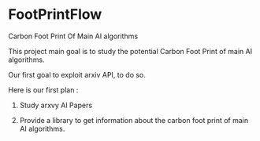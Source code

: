 # FootPrintFlow
Carbon Foot  Print Of Main AI algorithms

This project main goal is to study the potential Carbon Foot Print of main AI algorithms.

Our first goal to exploit arxiv API, to do so.

Here is our first plan :

1) Study arxvy AI Papers 

2) Provide a library to get information about the carbon foot print of main AI algorithms.